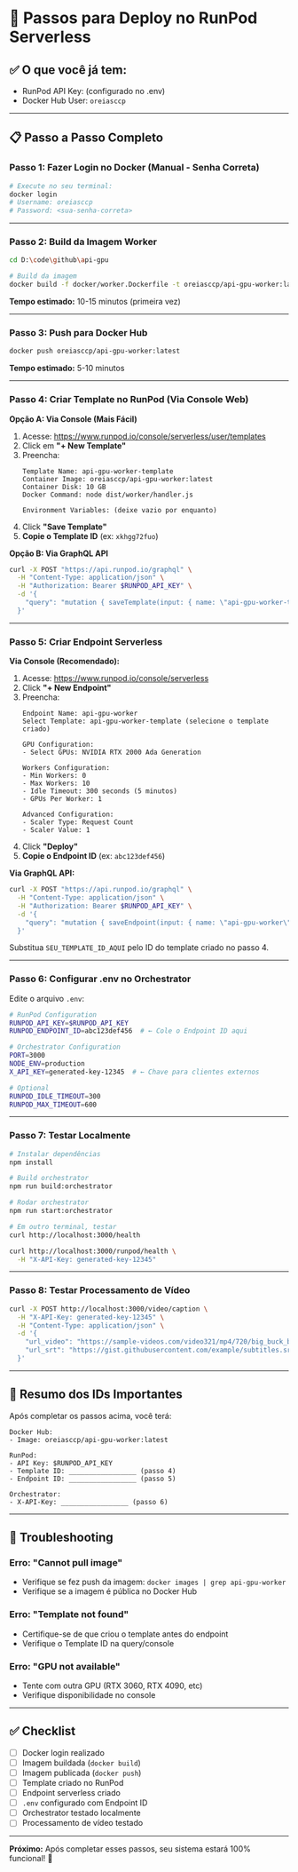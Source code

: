 # 🚀 Passos para Deploy no RunPod Serverless

## ✅ O que você já tem:
- RunPod API Key: (configurado no .env)
- Docker Hub User: `oreiasccp`

---

## 📋 Passo a Passo Completo

### **Passo 1: Fazer Login no Docker** (Manual - Senha Correta)

```bash
# Execute no seu terminal:
docker login
# Username: oreiasccp
# Password: <sua-senha-correta>
```

---

### **Passo 2: Build da Imagem Worker**

```bash
cd D:\code\github\api-gpu

# Build da imagem
docker build -f docker/worker.Dockerfile -t oreiasccp/api-gpu-worker:latest .
```

**Tempo estimado:** 10-15 minutos (primeira vez)

---

### **Passo 3: Push para Docker Hub**

```bash
docker push oreiasccp/api-gpu-worker:latest
```

**Tempo estimado:** 5-10 minutos

---

### **Passo 4: Criar Template no RunPod** (Via Console Web)

**Opção A: Via Console (Mais Fácil)**

1. Acesse: https://www.runpod.io/console/serverless/user/templates
2. Click em **"+ New Template"**
3. Preencha:
   ```
   Template Name: api-gpu-worker-template
   Container Image: oreiasccp/api-gpu-worker:latest
   Container Disk: 10 GB
   Docker Command: node dist/worker/handler.js

   Environment Variables: (deixe vazio por enquanto)
   ```
4. Click **"Save Template"**
5. **Copie o Template ID** (ex: `xkhgg72fuo`)

**Opção B: Via GraphQL API**

```bash
curl -X POST "https://api.runpod.io/graphql" \
  -H "Content-Type: application/json" \
  -H "Authorization: Bearer $RUNPOD_API_KEY" \
  -d '{
    "query": "mutation { saveTemplate(input: { name: \"api-gpu-worker-template\", imageName: \"oreiasccp/api-gpu-worker:latest\", dockerArgs: \"node dist/worker/handler.js\", containerDiskInGb: 10, isServerless: true }) { id name } }"
  }'
```

---

### **Passo 5: Criar Endpoint Serverless**

**Via Console (Recomendado):**

1. Acesse: https://www.runpod.io/console/serverless
2. Click **"+ New Endpoint"**
3. Preencha:
   ```
   Endpoint Name: api-gpu-worker
   Select Template: api-gpu-worker-template (selecione o template criado)

   GPU Configuration:
   - Select GPUs: NVIDIA RTX 2000 Ada Generation

   Workers Configuration:
   - Min Workers: 0
   - Max Workers: 10
   - Idle Timeout: 300 seconds (5 minutos)
   - GPUs Per Worker: 1

   Advanced Configuration:
   - Scaler Type: Request Count
   - Scaler Value: 1
   ```
4. Click **"Deploy"**
5. **Copie o Endpoint ID** (ex: `abc123def456`)

**Via GraphQL API:**

```bash
curl -X POST "https://api.runpod.io/graphql" \
  -H "Content-Type: application/json" \
  -H "Authorization: Bearer $RUNPOD_API_KEY" \
  -d '{
    "query": "mutation { saveEndpoint(input: { name: \"api-gpu-worker\", templateId: \"SEU_TEMPLATE_ID_AQUI\", gpuIds: \"NVIDIA RTX 2000 Ada Generation\", idleTimeout: 300, scalerType: \"QUEUE_DELAY\", scalerValue: 4, workersMin: 0, workersMax: 10 }) { id name } }"
  }'
```

Substitua `SEU_TEMPLATE_ID_AQUI` pelo ID do template criado no passo 4.

---

### **Passo 6: Configurar .env no Orchestrator**

Edite o arquivo `.env`:

```bash
# RunPod Configuration
RUNPOD_API_KEY=$RUNPOD_API_KEY
RUNPOD_ENDPOINT_ID=abc123def456  # ← Cole o Endpoint ID aqui

# Orchestrator Configuration
PORT=3000
NODE_ENV=production
X_API_KEY=generated-key-12345  # ← Chave para clientes externos

# Optional
RUNPOD_IDLE_TIMEOUT=300
RUNPOD_MAX_TIMEOUT=600
```

---

### **Passo 7: Testar Localmente**

```bash
# Instalar dependências
npm install

# Build orchestrator
npm run build:orchestrator

# Rodar orchestrator
npm run start:orchestrator

# Em outro terminal, testar
curl http://localhost:3000/health

curl http://localhost:3000/runpod/health \
  -H "X-API-Key: generated-key-12345"
```

---

### **Passo 8: Testar Processamento de Vídeo**

```bash
curl -X POST http://localhost:3000/video/caption \
  -H "X-API-Key: generated-key-12345" \
  -H "Content-Type: application/json" \
  -d '{
    "url_video": "https://sample-videos.com/video321/mp4/720/big_buck_bunny_720p_1mb.mp4",
    "url_srt": "https://gist.githubusercontent.com/example/subtitles.srt"
  }'
```

---

## 🎯 Resumo dos IDs Importantes

Após completar os passos acima, você terá:

```
Docker Hub:
- Image: oreiasccp/api-gpu-worker:latest

RunPod:
- API Key: $RUNPOD_API_KEY
- Template ID: _________________ (passo 4)
- Endpoint ID: _________________ (passo 5)

Orchestrator:
- X-API-Key: _________________ (passo 6)
```

---

## 🐛 Troubleshooting

### Erro: "Cannot pull image"
- Verifique se fez push da imagem: `docker images | grep api-gpu-worker`
- Verifique se a imagem é pública no Docker Hub

### Erro: "Template not found"
- Certifique-se de que criou o template antes do endpoint
- Verifique o Template ID na query/console

### Erro: "GPU not available"
- Tente com outra GPU (RTX 3060, RTX 4090, etc)
- Verifique disponibilidade no console

---

## ✅ Checklist

- [ ] Docker login realizado
- [ ] Imagem buildada (`docker build`)
- [ ] Imagem publicada (`docker push`)
- [ ] Template criado no RunPod
- [ ] Endpoint serverless criado
- [ ] `.env` configurado com Endpoint ID
- [ ] Orchestrator testado localmente
- [ ] Processamento de vídeo testado

---

**Próximo:** Após completar esses passos, seu sistema estará 100% funcional! 🎉
